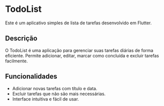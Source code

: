 # TodoList

Este é um aplicativo simples de lista de tarefas desenvolvido em Flutter.

## Descrição
O TodoList é uma aplicação para gerenciar suas tarefas diárias de forma eficiente. Permite adicionar, editar, marcar como concluída e excluir tarefas facilmente.

## Funcionalidades
- Adicionar novas tarefas com título e data.
- Excluir tarefas que não são mais necessárias.
- Interface intuitiva e fácil de usar.

